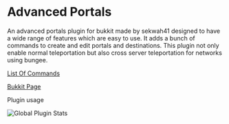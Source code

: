 Advanced Portals
================

<p>An advanced portals plugin for bukkit made by sekwah41 designed to have a wide range of features which are easy to use. It adds a bunch of commands to create and edit portals and destinations. This plugin not only enable normal teleportation but also cross server teleportation for networks using bungee.</p>


<a href="https://github.com/sekwah41/Advanced-Portals/wiki/Commands">List Of Commands</a>

<a href="http://dev.bukkit.org/bukkit-plugins/advanced-portals/">Bukkit Page</a>

<p>Plugin usage</p>

<img src="http://i.mcstats.org/AdvancedPortals/Global+Statistics.borderless.png" alt="Global Plugin Stats" title="Global Plugin Stats">
